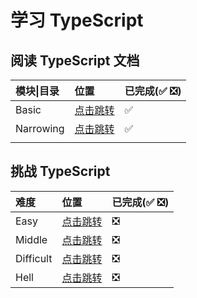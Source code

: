 # 学习 TypeScript

## 阅读 TypeScript 文档

| 模块\|目录 | 位置                                  | 已完成(✅ ❎) |
| :--------- | :------------------------------------ | :------------ |
| Basic      | [点击跳转](./docs/basic/basic.ts)     | ✅            |
| Narrowing  | [点击跳转](./docs/basic/narrowing.ts) | ✅            |
|            |                                       |               |

## 挑战 TypeScript

| 难度      | 位置                                            | 已完成(✅ ❎) |
| :-------- | :---------------------------------------------- | :------------ |
| Easy      | [点击跳转](./type-challenge/easy/index.ts)      | ❎            |
| Middle    | [点击跳转](./type-challenge/middle/index.ts)    | ❎            |
| Difficult | [点击跳转](./type-challenge/difficult/index.ts) | ❎            |
| Hell      | [点击跳转](./type-challenge/hell/index.ts)      | ❎            |
